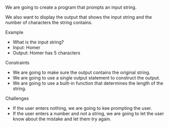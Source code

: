 We are going to create a program that prompts an input string.

We also want to display the output that shows the input string and the number of characters the string contains.

Example
- What is the input string?
- Input: Homer
- Output: Homer has 5 characters

Constraints
- We are going to make sure the output contains the original string.
- We are going to use a single output statement to construct the output.
- We are going to use a built-in function that determines the length of the string.

Challenges
- If the user enters nothing, we are going to kee prompting the user.
- If the user enters a number and not a string, we are going to let the user know about the mistake and let them try again.